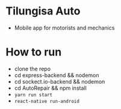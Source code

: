# Tilungisa Auto
- Mobile app for motorists and mechanics
# How to run
- clone the repo
- cd express-backend && nodemon
- cd sockect.io-backend && nodemon
- cd AutoRepair && npm install
- ```yarn run start```
- ```react-native run-android```